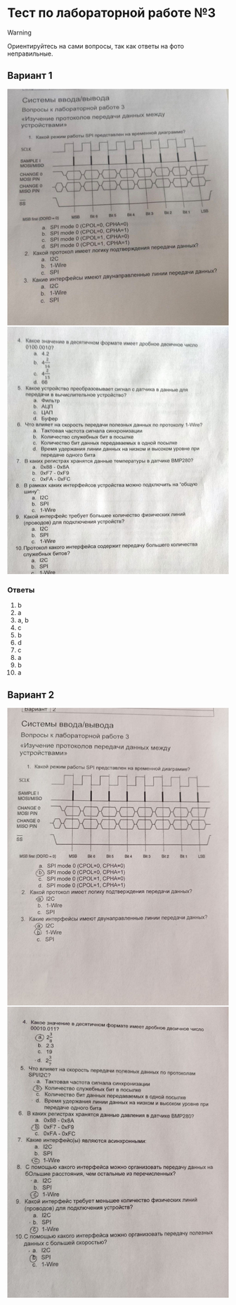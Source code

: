 # Тест по лабораторной работе №3

> [!WARNING]
> Ориентируйтесь на сами вопросы, так как ответы на фото неправильные.

## Вариант 1

![Вариант 1, страница 1](./assets/var1-1.jpg)
![Вариант 1, страница 2](./assets/var1-2.jpg)

### Ответы

1. b
2. a
3. a, b
4. c
5. b
6. d
7. c
8. a
9. b
10. a

## Вариант 2

![Вариант 2, страница 1](./assets/var2-1.jpg)
![Вариант 2, страница 2](./assets/var2-2.jpg)
